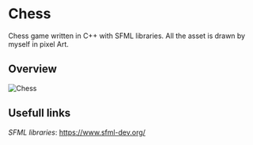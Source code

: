 # Chess
Chess game written in C++ with SFML libraries. All the asset is drawn by myself in pixel Art.

## Overview
![Chess](https://user-images.githubusercontent.com/33552039/58384943-af7fb300-7fe9-11e9-93e6-1957660417ec.PNG)

## Usefull links

*SFML libraries*: https://www.sfml-dev.org/ 
